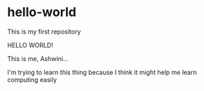 # hello-world
This is my first repository


HELLO WORLD!

This is me, Ashwini...

I'm trying to learn this thing because I think it might help me learn computing easily
